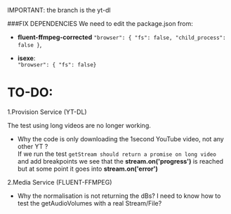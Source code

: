 IMPORTANT: the branch is the yt-dl

###FIX DEPENDENCIES
We need to edit the package.json from:
- **fluent-ffmpeg-corrected**
  `"browser": { "fs": false, "child_process": false }`,


- **isexe**:  
  `"browser": { "fs": false}`

# TO-DO:  

1.Provision Service (YT-DL)

 The test using long videos are no longer working.

- Why the code is only downloading the 1second YouTube video, not any other YT ?     
         If we run the test `getStream should return a promise on long video` and add breakpoints we see that the **stream.on('progress')**
is reached but at some point it goes into **stream.on('error')**

2.Media Service (FLUENT-FFMPEG)
- Why the normalisation is not returning the dBs?
I need to know how to test the getAudioVolumes with a real Stream/File?
